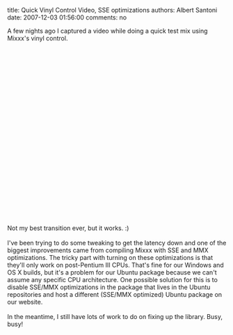 title: Quick Vinyl Control Video, SSE optimizations
authors: Albert Santoni
date: 2007-12-03 01:56:00
comments: no

A few nights ago I captured a video while doing a quick test mix using Mixxx's vinyl control.<br />
<br />
<center><object height="355" width="425"><param name="movie" value="http://www.youtube.com/v/9dRLNT2yspg&amp;rel=1"><param name="wmode" value="transparent"><embed src="https://www.youtube.com/v/9dRLNT2yspg&amp;rel=1" type="application/x-shockwave-flash" wmode="transparent" height="355" width="425"></embed>
</object>
</center>
<br />
<br />
Not my best transition ever, but it works. :)<br />
<br />
I've been trying to do some tweaking to get the latency down and one of the biggest improvements came from compiling Mixxx with SSE and MMX optimizations. The tricky part with turning on these optimizations is that they'll only work on post-Pentium III CPUs. That's fine for our Windows and OS X builds, but it's a problem for our Ubuntu package because we can't assume any specific CPU architecture. One possible solution for this is to disable SSE/MMX optimizations in the package that lives in the Ubuntu repositories and host a different (SSE/MMX optimized) Ubuntu package on our website.<br />
<br />
In the meantime, I still have lots of work to do on fixing up the library. Busy, busy!
